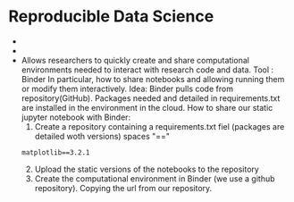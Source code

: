 # Reproducible Data Science
-
-
- Allows researchers to quickly create and share computational environments needed to interact with research code and data.
  Tool : Binder 
  In particular, how to share notebooks and allowing running them or modify  them interactively.
  Idea: Binder pulls code from repository(GitHub). Packages needed and detailed in requirements.txt are installed in the environment in the cloud.
  How to share our static jupyter notebook with Binder:  
  1. Create a repository containing a requirements.txt fiel (packages are detailed woth versions)
  spaces "=="
  ```
  matplotlib==3.2.1
  ```
  2. Upload the static versions of the notebooks to the repository
  3. Create the computational environment in Binder (we use a github repository). Copying the url from our repository.
  
